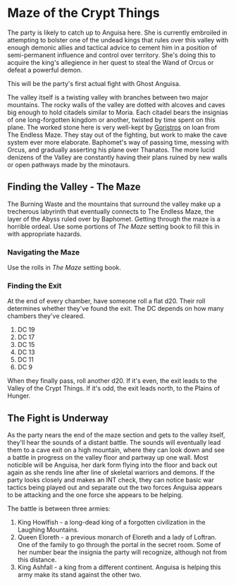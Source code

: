 # Maze of the Crypt Things
The party is likely to catch up to Anguisa here. She is currently embroiled in attempting to bolster one of the undead kings that rules over this valley with enough demonic allies and tactical advice to cement him in a position of semi-permanent influence and control over territory. She's doing this to acquire the king's allegience in her quest to steal the Wand of Orcus or defeat a powerful demon.

This will be the party's first actual fight with Ghost Anguisa.

The valley itself is a twisting valley with branches between two major mountains. The rocky walls of the valley are dotted with alcoves and caves big enough to hold citadels similar to Moria. Each citadel bears the insignias of one long-forgotten kingdom or another, twisted by time spent on this plane. The worked stone here is very well-kept by [Goristros](https://www.dndbeyond.com/monsters/17156-goristro) on loan from The Endless Maze. They stay out of the fighting, but work to make the cave system ever more elaborate. Baphomet's way of passing time, messing with Orcus, and gradually asserting his plane over Thanatos. The more lucid denizens of the Valley are constantly having their plans ruined by new walls or open pathways made by the minotaurs.

## Finding the Valley - The Maze
The Burning Waste and the mountains that surround the valley make up a trecherous labyrinth that eventually connects to The Endless Maze, the layer of the Abyss ruled over by Baphomet. Getting through the maze is a horrible ordeal. Use some portions of *The Maze* setting book to fill this in with appropriate hazards.

### Navigating the Maze
Use the rolls in *The Maze* setting book.

### Finding the Exit
At the end of every chamber, have someone roll a flat d20. Their roll determines whether they've found the exit. The DC depends on how many chambers they've cleared.
1. DC 19
2. DC 17
3. DC 15
4. DC 13
5. DC 11
6. DC 9

When they finally pass, roll another d20. If it's even, the exit leads to the Valley of the Crypt Things. If it's odd, the exit leads north, to the Plains of Hunger.

## The Fight is Underway
As the party nears the end of the maze section and gets to the valley itself, they'll hear the sounds of a distant battle. The sounds will eventually lead them to a cave exit on a high mountain, where they can look down and see a battle in progress on the valley floor and partway up one wall. Most noticible will be Anguisa, her dark form flying into the floor and back out again as she rends line after line of skeletal warriors and demons. If the party looks closely and makes an INT check, they can notice basic war tactics being played out and separate out the two forces Anguisa appears to be attacking and the one force she appears to be helping.

The battle is between three armies:
1. King Howlfish - a long-dead king of a forgotten civilization in the Laughing Mountains.
2. Queen Eloreth - a previous monarch of Eloreth and a lady of Loftran. One of the family to go through the portal in the secret room. Some of her number bear the insignia the party will recognize, although not from this distance.
3. King Ashfall - a king from a different continent. Anguisa is helping this army make its stand against the other two.
